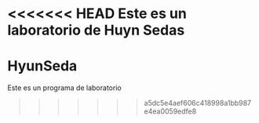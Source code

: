 <<<<<<< HEAD
Este es un laboratorio de Huyn Sedas
=======
# HyunSeda
Este es un programa de laboratorio
>>>>>>> a5dc5e4aef606c418998a1bb987e4ea0059edfe8
